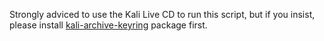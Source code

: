 Strongly adviced to use the Kali Live CD to run this script, but if you insist, please install [kali-archive-keyring](https://http.kali.org/pool/main/k/kali-archive-keyring/) package first.
